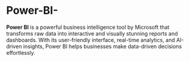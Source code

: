 # Power-BI-
**Power BI** is a powerful business intelligence tool by Microsoft that transforms raw data into interactive and visually stunning reports and dashboards. With its user-friendly interface, real-time analytics, and AI-driven insights, Power BI helps businesses make data-driven decisions effortlessly. 
